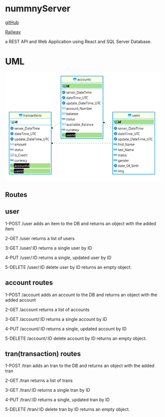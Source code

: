 # nummnyServer
[gitHub](https://github.com/alsatarysamah/nummnyServer)

[Railway](https://mstart.up.railway.app/)

a REST API and Web Application using React and SQL Server Database.

# UML
![](./ER.png)




## Routes



## user

1-POST /user adds an item to the DB and returns an object with the added item

2-GET /user returns a list of users

3-GET /user/:ID returns a single user by ID

4-PUT /user/:ID returns a single, updated user by ID

5-DELETE /user/:ID delete user by ID  returns an empty object. 

## account routes

1-POST /account  adds an account to the DB and returns an object with the added account

2-GET /account  returns a list of accounts

3-GET /account/:ID  returns a single account by ID

4-PUT /account/:ID  returns a single, updated account by ID

5-DELETE /account/:ID delete account by ID  returns an empty object. 

## tran(transaction) routes

1-POST /tran  adds an tran to the DB and returns an object with the added tran

2-GET /tran  returns a list of trans

3-GET /tran/:ID  returns a single tran by ID

4-PUT /tran/:ID  returns a single, updated tran by ID

5-DELETE /tran/:ID delete tran by ID  returns an empty object. 

